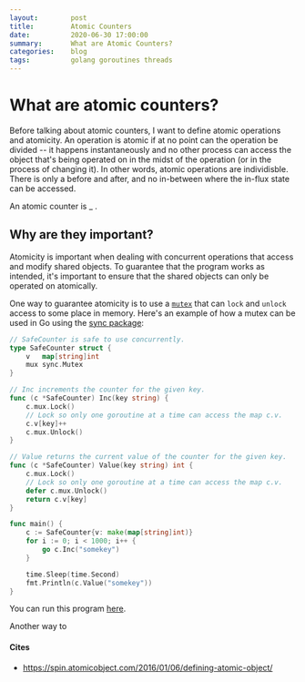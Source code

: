 ```yaml
---
layout:        post
title:         Atomic Counters
date:          2020-06-30 17:00:00
summary:       What are Atomic Counters?
categories:    blog
tags:          golang goroutines threads
---
```


# What are atomic counters?
Before talking about atomic counters, I want to define atomic operations and atomicity. An operation is atomic if at no point can the operation be divided -- it happens instantaneously and no other process can access the object that's being operated on in the midst of the operation (or in the process of changing it). In other words, atomic operations are individisble. There is only a before and after, and no in-between where the in-flux state can be accessed.

An atomic counter is _ .

## Why are they important?

Atomicity is important when dealing with concurrent operations that access and modify shared objects. To guarantee that the program works as intended, it's important to ensure that the shared objects can only be operated on atomically.

One way to guarantee atomicity is to use a [`mutex`](https://tour.golang.org/concurrency/9) that can `lock` and `unlock` access to some place in memory. Here's an example of how a mutex can be used in Go using the [sync package](https://godoc.org/sync):

```go
// SafeCounter is safe to use concurrently.
type SafeCounter struct {
	v   map[string]int
	mux sync.Mutex
}

// Inc increments the counter for the given key.
func (c *SafeCounter) Inc(key string) {
	c.mux.Lock()
	// Lock so only one goroutine at a time can access the map c.v.
	c.v[key]++
	c.mux.Unlock()
}

// Value returns the current value of the counter for the given key.
func (c *SafeCounter) Value(key string) int {
	c.mux.Lock()
	// Lock so only one goroutine at a time can access the map c.v.
	defer c.mux.Unlock()
	return c.v[key]
}

func main() {
	c := SafeCounter{v: make(map[string]int)}
	for i := 0; i < 1000; i++ {
		go c.Inc("somekey")
	}

	time.Sleep(time.Second)
	fmt.Println(c.Value("somekey"))
}
```

You can run this program [here](https://tour.golang.org/concurrency/9).

Another way to 

#### Cites
* https://spin.atomicobject.com/2016/01/06/defining-atomic-object/

